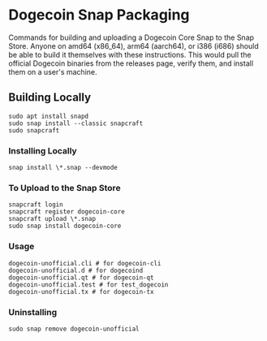 # Dogecoin Snap Packaging

Commands for building and uploading a Dogecoin Core Snap to the Snap Store. Anyone on amd64 (x86_64), arm64 (aarch64), or i386 (i686) should be able to build it themselves with these instructions. This would pull the official Dogecoin binaries from the releases page, verify them, and install them on a user's machine.

## Building Locally
```
sudo apt install snapd
sudo snap install --classic snapcraft
sudo snapcraft
```

### Installing Locally
```
snap install \*.snap --devmode
```

### To Upload to the Snap Store
```
snapcraft login
snapcraft register dogecoin-core
snapcraft upload \*.snap
sudo snap install dogecoin-core
```

### Usage
```
dogecoin-unofficial.cli # for dogecoin-cli
dogecoin-unofficial.d # for dogecoind
dogecoin-unofficial.qt # for dogecoin-qt
dogecoin-unofficial.test # for test_dogecoin
dogecoin-unofficial.tx # for dogecoin-tx
```

### Uninstalling
```
sudo snap remove dogecoin-unofficial
```